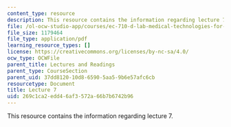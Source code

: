 ```yaml
---
content_type: resource
description: This resource contains the information regarding lecture 7.
file: /ol-ocw-studio-app/courses/ec-710-d-lab-medical-technologies-for-the-developing-world-spring-2010/269c1ca2edd46af3572a66b7b6742b96_MITEC_710S10_vaccines_OCW.pdf
file_size: 1179464
file_type: application/pdf
learning_resource_types: []
license: https://creativecommons.org/licenses/by-nc-sa/4.0/
ocw_type: OCWFile
parent_title: Lectures and Readings
parent_type: CourseSection
parent_uid: 37dd8120-10d8-6590-5aa5-9b6e57afc6cb
resourcetype: Document
title: Lecture 7
uid: 269c1ca2-edd4-6af3-572a-66b7b6742b96
---
```

This resource contains the information regarding lecture 7.